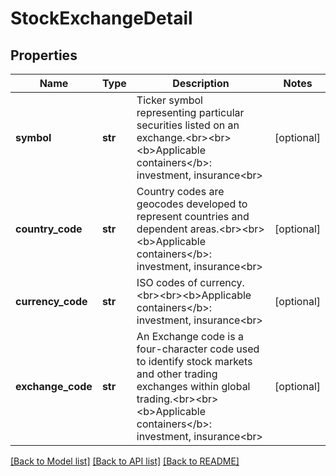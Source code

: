# StockExchangeDetail

## Properties
Name | Type | Description | Notes
------------ | ------------- | ------------- | -------------
**symbol** | **str** | Ticker symbol representing particular securities listed on an exchange.&lt;br&gt;&lt;br&gt;&lt;b&gt;Applicable containers&lt;/b&gt;: investment, insurance&lt;br&gt; | [optional] 
**country_code** | **str** | Country codes are geocodes developed to represent countries and dependent areas.&lt;br&gt;&lt;br&gt;&lt;b&gt;Applicable containers&lt;/b&gt;: investment, insurance&lt;br&gt; | [optional] 
**currency_code** | **str** | ISO codes of currency.&lt;br&gt;&lt;br&gt;&lt;b&gt;Applicable containers&lt;/b&gt;: investment, insurance&lt;br&gt; | [optional] 
**exchange_code** | **str** | An Exchange code is a four-character code used to identify stock markets and other trading exchanges within global trading.&lt;br&gt;&lt;br&gt;&lt;b&gt;Applicable containers&lt;/b&gt;: investment, insurance&lt;br&gt; | [optional] 

[[Back to Model list]](../README.md#documentation-for-models) [[Back to API list]](../README.md#documentation-for-api-endpoints) [[Back to README]](../README.md)


